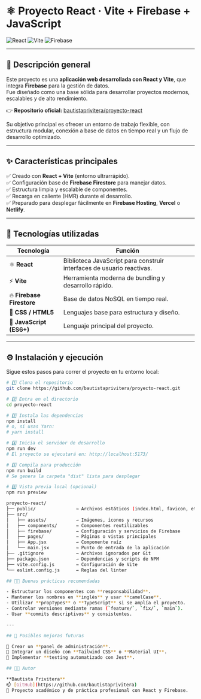 # ⚛️ Proyecto React · Vite + Firebase + JavaScript

![React](https://img.shields.io/badge/React-18.2.0-blue?logo=react)
![Vite](https://img.shields.io/badge/Vite-5.0.0-%23FBBF24?logo=vite)
![Firebase](https://img.shields.io/badge/Firebase-Active-orange?logo=firebase)

---

## 🧠 Descripción general

Este proyecto es una **aplicación web desarrollada con React y Vite**, que integra **Firebase** para la gestión de datos.  
Fue diseñado como una base sólida para desarrollar proyectos modernos, escalables y de alto rendimiento.  

👉 **Repositorio oficial:** [bautistaprivitera/proyecto-react](https://github.com/bautistaprivitera/proyecto-react)

Su objetivo principal es ofrecer un entorno de trabajo flexible, con estructura modular, conexión a base de datos en tiempo real y un flujo de desarrollo optimizado.  

---

## ✨ Características principales

✅ Creado con **React + Vite** (entorno ultrarrápido).  
✅ Configuración base de **Firebase Firestore** para manejar datos.  
✅ Estructura limpia y escalable de componentes.  
✅ Recarga en caliente (HMR) durante el desarrollo.  
✅ Preparado para desplegar fácilmente en **Firebase Hosting**, **Vercel** o **Netlify**.  

---

## 🧩 Tecnologías utilizadas

| Tecnología | Función |
|-------------|----------|
| ⚛️ **React** | Biblioteca JavaScript para construir interfaces de usuario reactivas. |
| ⚡ **Vite** | Herramienta moderna de bundling y desarrollo rápido. |
| 🔥 **Firebase Firestore** | Base de datos NoSQL en tiempo real. |
| 🎨 **CSS / HTML5** | Lenguajes base para estructura y diseño. |
| 🧠 **JavaScript (ES6+)** | Lenguaje principal del proyecto. |

---

## ⚙️ Instalación y ejecución

Sigue estos pasos para correr el proyecto en tu entorno local:

```bash
# 1️⃣ Clona el repositorio
git clone https://github.com/bautistaprivitera/proyecto-react.git

# 2️⃣ Entra en el directorio
cd proyecto-react

# 3️⃣ Instala las dependencias
npm install
# o, si usas Yarn:
# yarn install

# 4️⃣ Inicia el servidor de desarrollo
npm run dev
# El proyecto se ejecutará en: http://localhost:5173/

# 5️⃣ Compila para producción
npm run build
# Se genera la carpeta "dist" lista para desplegar

# 6️⃣ Vista previa local (opcional)
npm run preview

proyecto-react/
├── public/               → Archivos estáticos (index.html, favicon, etc.)
├── src/
│   ├── assets/           → Imágenes, íconos y recursos
│   ├── components/       → Componentes reutilizables
│   ├── firebase/         → Configuración y servicios de Firebase
│   ├── pages/            → Páginas o vistas principales
│   ├── App.jsx           → Componente raíz
│   └── main.jsx          → Punto de entrada de la aplicación
├── .gitignore            → Archivos ignorados por Git
├── package.json          → Dependencias y scripts de NPM
├── vite.config.js        → Configuración de Vite
└── eslint.config.js      → Reglas del linter

## 🧑‍💻 Buenas prácticas recomendadas

- Estructurar los componentes con **responsabilidad**.
- Mantener los nombres en **inglés** y usar **camelCase**.
- Utilizar **propTypes** o **TypeScript** si se amplía el proyecto.
- Controlar versiones mediante ramas (`feature/`, `fix/`, `main`).
- Usar **commits descriptivos** y consistentes.

---

## 🧠 Posibles mejoras futuras

🔹 Crear un **panel de administración**.  
🔹 Integrar un diseño con **Tailwind CSS** o **Material UI**.  
🔹 Implementar **testing automatizado con Jest**.  

## 👨‍💻 Autor

**Bautista Privitera**  
📫 [GitHub](https://github.com/bautistaprivitera)  
💬 Proyecto académico y de práctica profesional con React y Firebase.

